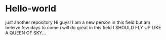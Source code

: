 # Hello-world
just another repository
Hi guys!
I am a new person in this field but am beleive few
days to come i will do great in this field 
I SHOULD FLY UP LIKE A QUEEN OF SKY...
